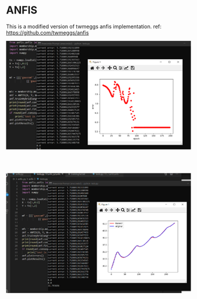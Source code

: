 ANFIS
======

This is a modified version of twmeggs anfis implementation.
ref: https://github.com/twmeggs/anfis

![anfis_apoch_vs_error](short_logs/anfis_apoch_vs_error.PNG)

<br></br>

![anfis_trained_vs_originated](short_logs/anfis_trained_vs_originated.PNG)
